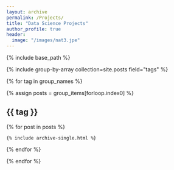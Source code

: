 ```yaml
---
layout: archive
permalink: /Projects/
title: "Data Science Projects"  
author_profile: true
header:
  image: "/images/nat3.jpe"
---
```


{% include base_path %}

{% include group-by-array collection=site.posts field="tags" %}


{% for tag in group_names %}

  {% assign posts = group_items[forloop.index0] %}
  
  <h2 id="{{ tag | slugify }}" class="archive__subtitle">{{ tag }}</h2>
  
  {% for post in posts %}
    
    {% include archive-single.html %}
  
  {% endfor %}

{% endfor %} 